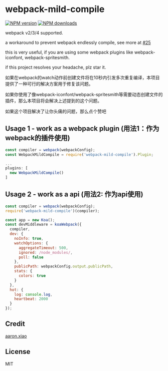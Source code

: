 # webpack-mild-compile

[![NPM version](https://img.shields.io/npm/v/webpack-mild-compile.svg)](https://npmjs.com/package/webpack-mild-compile) [![NPM downloads](https://img.shields.io/npm/dm/webpack-mild-compile.svg)](https://npmjs.com/package/webpack-mild-compile)

webpack v2/3/4 supported.

a workaround to prevent webpack endlessly compile, see more at [#25](https://github.com/webpack/watchpack/issues/25)

this is very useful, if you are using some webpack plugins like webpack-iconfont, webpack-spritesmith.

if this project resolves your headache, plz star it.

如果在webpack的watch动作前创建文件将在10秒内引发多次重复编译，本项目提供了一种可行的解决方案用于修复该问题。

如果你使用了像webpack-iconfont/webpack-spritesmith等需要动态创建文件的插件，那么本项目将会解决上述提到的这个问题。

如果这个项目解决了让你头痛的问题，那么点个赞吧

## Usage 1 - work as a webpack plugin (用法1：作为webpack的插件使用)
```JavaScript
const compiler = webpack(webpackConfig);
const WebpackMildCompile = require('webpack-mild-compile').Plugin;

...
plugins: [
  new WebpackMildCompile()
]
```


## Usage 2 - work as a api (用法2: 作为api使用)
```JavaScript
const compiler = webpack(webpackConfig);
require('webpack-mild-compile')(compiler);

const app = new Koa();
const devMiddleware = koaWebpack({
  compiler,
  dev: {
    noInfo: true,
    watchOptions: {
      aggregateTimeout: 500,
      ignored: /node_modules/,
      poll: false
    },
    publicPath: webpackConfig.output.publicPath,
    stats: {
      colors: true
    }
  },
  hot: {
    log: console.log,
    heartbeat: 2000
  }
});
```

## Credit
[aaron.xiao](https://veryos.com)

## License
MIT